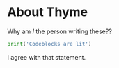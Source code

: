 # About Thyme
Why am _I_ the person writing these??

```py
print('Codeblocks are lit')
```

I agree with that statement.